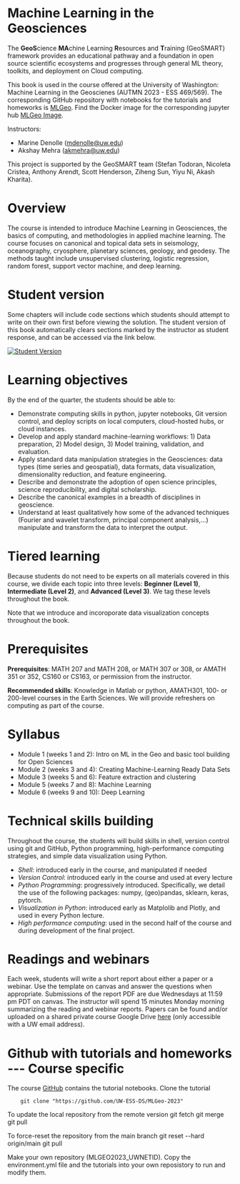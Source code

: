 # Machine Learning in the Geosciences
The **GeoS**cience **MA**chine Learning **R**esources and **T**raining (GeoSMART) framework provides an educational pathway and a foundation in open source scientific ecosystems and progresses through general ML theory, toolkits, and deployment on Cloud computing.

This book is used in the course offered at the University of Washington: Machine Learning in the Geoscienes (AUTMN 2023 - ESS 469/569). The corresponding GitHub repository with notebooks for the tutorials and homeworks is [MLGeo](https://github.com/UW-ESS-DS/MLGeo-2023). Find the Docker image for the corresponding jupyter hub [MLGeo Image](https://github.com/UW-ESS-DS/MLGeo-image).

Instructors:

- Marine Denolle (mdenolle@uw.edu)
- Akshay Mehra (akmehra@uw.edu)

This project is supported by the GeoSMART team (Stefan Todoran, Nicoleta Cristea, Anthony Arendt, Scott Henderson, Ziheng Sun, Yiyu Ni, Akash Kharita).

# Overview
The course is intended to introduce Machine Learning in Geosciences, the basics of computing, and methodologies in applied machine learning. The course focuses on canonical and topical data sets in seismology, oceanography, cryosphere, planetary sciences, geology, and geodesy. The methods taught include unsupervised clustering, logistic regression, random forest, support vector machine, and deep learning.

# Student version
Some chapters will include code sections which students should attempt to write on their own first before viewing the solution. The student version of this book automatically clears sections marked by the instructor as student response, and can be accessed via the link below. 

[![Student Version](../img/student_version_badge.svg)](https://geo-smart.github.io/mlgeo-book/)

# Learning objectives 
By the end of the quarter, the students should be able to:

- Demonstrate computing skills in python, jupyter notebooks, Git version control, and deploy scripts on local computers, cloud-hosted hubs, or cloud instances.
- Develop and apply standard machine-learning workflows: 1) Data preparation, 2) Model design, 3) Model training, validation, and evaluation.
- Apply standard data manipulation strategies in the Geosciences: data types (time series and geospatial), data formats, data visualization, dimensionality reduction, and feature engineering.
- Describe and demonstrate the adoption of open science principles, science reproducibility, and digital scholarship.
- Describe the canonical examples in a breadth of disciplines in geoscience.
- Understand at least qualitatively how some of the advanced techniques (Fourier and wavelet transform, principal component analysis,…) manipulate and transform the data to interpret the output.


# Tiered learning
Because students do not need to be experts on all materials covered in this course, we divide each topic into three levels: **Beginner (Level 1)**, **Intermediate (Level 2)**, and **Advanced (Level 3)**. We tag these levels throughout the book. 

Note that we introduce and incoroporate data visualization concepts throughout the book.

# Prerequisites
**Prerequisites**: MATH 207 and MATH 208, or MATH 307 or 308, or AMATH 351 or 352, CS160 or CS163, or permission from the instructor.

**Recommended skills**: Knowledge in Matlab or python, AMATH301, 100- or 200-level courses in the Earth Sciences. We will provide refreshers on computing as part of the course.

# Syllabus
- Module 1 (weeks 1 and 2): Intro on ML in the Geo and basic tool building for Open Sciences 
- Module 2 (weeks 3 and 4): Creating Machine-Learning Ready Data Sets
- Module 3 (weeks 5 and 6): Feature extraction and clustering
- Module 5 (weeks 7 and 8): Machine Learning
- Module 6 (weeks 9 and 10): Deep Learning

# Technical skills building
Throughout the course, the students will build skills in shell, version control using git and GitHub, Python programming, high-performance computing strategies, and simple data visualization using Python. 
- _Shell_: introduced early in the course, and manipulated if needed
- _Version Control_: introduced early in the course and used at every lecture
- _Python Programming_: progressively introduced. Specifically, we detail the use of the following packages: numpy, (geo)pandas, sklearn, keras, pytorch.
- _Visualization in Python_: introduced early as Matplolib and Plotly, and used in every Python lecture.
- _High performance computing_: used in the second half of the course and during development of the final project.

# Readings and webinars
Each week, students will write a short report about either a paper or a webinar. Use the template on canvas and answer the questions when appropriate. Submissions of the report PDF are due Wednesdays at 11:59 pm PDT on canvas. The instructor will spend 15 minutes Monday morning summarizing the reading and webinar reports. Papers can be found and/or uploaded on a shared private course Google Drive [here](https://drive.google.com/drive/folders/1dyxfslCLzFFTYtX_vbjudlzaXvOxkepe?usp=sharing) (only accessible with a UW email address).

# Github with tutorials and homeworks --- Course specific
The course [GitHub](https://github.com/UW-ESS-DS/MLGeo-2023) contains the tutorial notebooks. Clone the tutorial

        git clone "https://github.com/UW-ESS-DS/MLGeo-2023"

To update the local repository from the remote version
        git fetch
        git merge
        git pull

To force-reset the repository from the main branch
        git reset --hard origin/main
        git pull

Make your own repository (MLGEO2023_UWNETID). Copy the environment.yml file and the tutorials into your own reposistory to run and modify them.